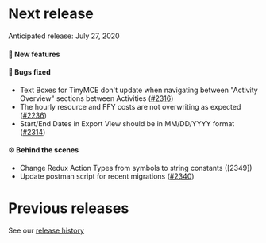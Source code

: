 # Next release

Anticipated release: July 27, 2020

#### 🚀 New features

#### 🐛 Bugs fixed

- Text Boxes for TinyMCE don't update when navigating between "Activity Overview" sections between Activities ([#2316])
- The hourly resource and FFY costs are not overwriting as expected ([#2236])
- Start/End Dates in Export View should be in MM/DD/YYYY format ([#2314])

#### ⚙️ Behind the scenes

- Change Redux Action Types from symbols to string constants ([2349])
- Update postman script for recent migrations ([#2340])

# Previous releases

See our [release history](https://github.com/18F/cms-hitech-apd/releases)

[#2316]: https://github.com/18F/cms-hitech-apd/issues/2316
[#2349]: https://github.com/18F/cms-hitech-apd/issues/2349
[#2340]: https://github.com/18F/cms-hitech-apd/issues/2340
[#2236]: https://github.com/18F/cms-hitech-apd/issues/2236
[#2314]: https://github.com/18F/cms-hitech-apd/issues/2314
